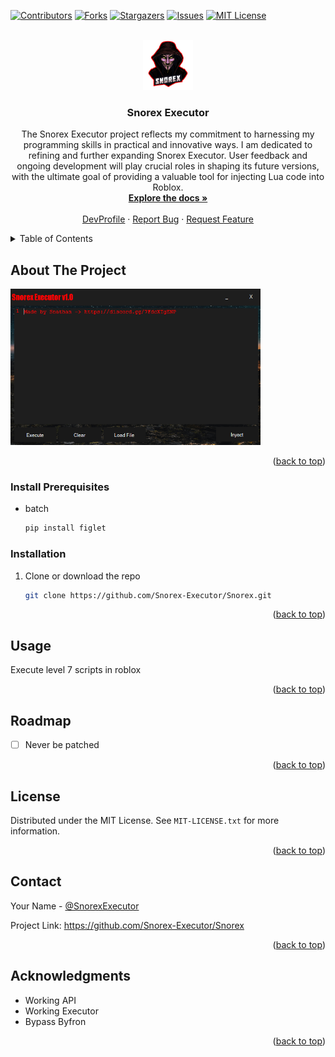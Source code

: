 <!-- Improved compatibility of back to top link: See: https://github.com/othneildrew/Best-README-Template/pull/73 -->
<a id="readme-top"></a>
<!--
*** Thanks for checking out the Best-README-Template. If you have a suggestion
*** that would make this better, please fork the repo and create a pull request
*** or simply open an issue with the tag "enhancement".
*** Don't forget to give the project a star!
*** Thanks again! Now go create something AMAZING! :D
-->



<!-- PROJECT SHIELDS -->
<!--
*** I'm using markdown "reference style" links for readability.
*** Reference links are enclosed in brackets [ ] instead of parentheses ( ).
*** See the bottom of this document for the declaration of the reference variables
*** for contributors-url, forks-url, etc. This is an optional, concise syntax you may use.
*** https://www.markdownguide.org/basic-syntax/#reference-style-links
-->
[![Contributors][contributors-shield]][contributors-url]
[![Forks][forks-shield]][forks-url]
[![Stargazers][stars-shield]][stars-url]
[![Issues][issues-shield]][issues-url]
[![MIT License][license-shield]][license-url]



<!-- PROJECT LOGO -->
<br />
<div align="center">
  <a href="https://github.com/Snorex-Executor/Snorex">
    <img src="Images/mascot.png" alt="Logo" width="80" height="80">
  </a>
  

<h3 align="center">Snorex Executor</h3>

  <p align="center">
The Snorex Executor project reflects my commitment to harnessing my programming skills in practical and innovative ways. I am dedicated to refining and further expanding Snorex Executor. User feedback and ongoing development will play crucial roles in shaping its future versions, with the ultimate goal of providing a valuable tool for injecting Lua code into Roblox.
    <br />
    <a href="https://github.com/Snorex-Executor"><strong>Explore the docs »</strong></a>
    <br />
    <br />
    <a href="https://github.com/Snorex-Executor">DevProfile</a>
    ·
    <a href="https://github.com/Snorex-Executor/Snorex/issues/new">Report Bug</a>
    ·
    <a href="https://github.com/Snorex-Executor/Snorex/pulls">Request Feature</a>
  </p>
</div>



<!-- TABLE OF CONTENTS -->
<details>
  <summary>Table of Contents</summary>
  <ol>
    <li>
      <a href="#about-the-project">About The Project</a>
      <ul>
        <li><a href="#built-with">Built With</a></li>
      </ul>
    </li>
    <li>
      <a href="#getting-started">Getting Started</a>
      <ul>
        <li><a href="#prerequisites">Prerequisites</a></li>
        <li><a href="#installation">Installation</a></li>
      </ul>
    </li>
    <li><a href="#usage">Usage</a></li>
    <li><a href="#roadmap">Roadmap</a></li>
    <li><a href="#contributing">Contributing</a></li>
    <li><a href="#license">License</a></li>
    <li><a href="#contact">Contact</a></li>
    <li><a href="#acknowledgments">Acknowledgments</a></li>
  </ol>
</details>



<!-- ABOUT THE PROJECT -->
## About The Project

<img src="Images/screenshot.png" alt="Logo" width="400" height="250">

 
<p align="right">(<a href="#readme-top">back to top</a>)</p>

### Install Prerequisites

* batch
  ```sh
  pip install figlet
  ```


### Installation


1. Clone or download the repo
   ```sh
   git clone https://github.com/Snorex-Executor/Snorex.git
   ```


<p align="right">(<a href="#readme-top">back to top</a>)</p>



<!-- USAGE EXAMPLES -->
## Usage

Execute level 7 scripts in roblox

<p align="right">(<a href="#readme-top">back to top</a>)</p>



<!-- ROADMAP -->
## Roadmap

- [ ] Never be patched

<p align="right">(<a href="#readme-top">back to top</a>)</p>



<!-- LICENSE -->
## License

Distributed under the MIT License. See `MIT-LICENSE.txt` for more information.
<p align="right">(<a href="#readme-top">back to top</a>)</p>



<!-- CONTACT -->
## Contact

Your Name - [@SnorexExecutor](https://discord.com/users/1261229364847317044) 

Project Link: https://github.com/Snorex-Executor/Snorex

<p align="right">(<a href="#readme-top">back to top</a>)</p>



<!-- ACKNOWLEDGMENTS -->
## Acknowledgments

* []() Working API
* []() Working Executor
* []() Bypass Byfron

<p align="right">(<a href="#readme-top">back to top</a>)</p>



<!-- MARKDOWN LINKS & IMAGES -->
<!-- https://www.markdownguide.org/basic-syntax/#reference-style-links -->
[contributors-shield]: https://img.shields.io/github/contributors/Snorex-Executor/Snorex.svg?style=for-the-badge
[contributors-url]: https://github.com/Snorex-Executor/Snorex/graphs/contributors
[forks-shield]: https://img.shields.io/github/forks/Snorex-Executor/Snorex.svg?style=for-the-badge
[forks-url]: https://github.com/Snorex-Executor/Snorex/network/members
[stars-shield]: https://img.shields.io/github/stars/Snorex-Executor/Snorex.svg?style=for-the-badge
[stars-url]: https://github.com/Snorex-Executor/Snorex/stargazers
[issues-shield]: https://img.shields.io/github/issues/Snorex-Executor/Snorex.svg?style=for-the-badge
[issues-url]: https://github.com/Snorex-Executor/Snorex/issues
[license-shield]: https://img.shields.io/github/license/Snorex-Executor/Snorex.svg?style=for-the-badge
[license-url]: https://github.com/Snorex-Executor/Snorex/blob/master/MIT-LICENSE.txt
[Next.js]: https://img.shields.io/badge/next.js-000000?style=for-the-badge&logo=nextdotjs&logoColor=white
[Next-url]: https://nextjs.org/
[React.js]: https://img.shields.io/badge/React-20232A?style=for-the-badge&logo=react&logoColor=61DAFB
[React-url]: https://reactjs.org/
[Vue.js]: https://img.shields.io/badge/Vue.js-35495E?style=for-the-badge&logo=vuedotjs&logoColor=4FC08D
[Vue-url]: https://vuejs.org/
[Angular.io]: https://img.shields.io/badge/Angular-DD0031?style=for-the-badge&logo=angular&logoColor=white
[Angular-url]: https://angular.io/
[Svelte.dev]: https://img.shields.io/badge/Svelte-4A4A55?style=for-the-badge&logo=svelte&logoColor=FF3E00
[Svelte-url]: https://svelte.dev/
[Laravel.com]: https://img.shields.io/badge/Laravel-FF2D20?style=for-the-badge&logo=laravel&logoColor=white
[Laravel-url]: https://laravel.com
[Bootstrap.com]: https://img.shields.io/badge/Bootstrap-563D7C?style=for-the-badge&logo=bootstrap&logoColor=white
[Bootstrap-url]: https://getbootstrap.com
[JQuery.com]: https://img.shields.io/badge/jQuery-0769AD?style=for-the-badge&logo=jquery&logoColor=white
[JQuery-url]: https://jquery.com 
